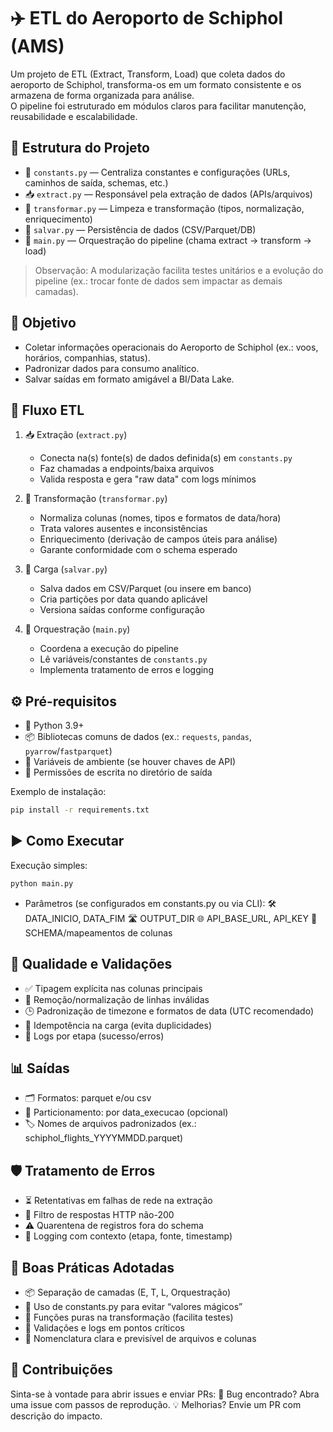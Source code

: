 # ✈️ ETL do Aeroporto de Schiphol (AMS)

Um projeto de ETL (Extract, Transform, Load) que coleta dados do aeroporto de Schiphol, transforma-os em um formato consistente e os armazena de forma organizada para análise.  
O pipeline foi estruturado em módulos claros para facilitar manutenção, reusabilidade e escalabilidade.

## 📁 Estrutura do Projeto

- 🧠 `constants.py` — Centraliza constantes e configurações (URLs, caminhos de saída, schemas, etc.)
- 📥 `extract.py` — Responsável pela extração de dados (APIs/arquivos)
- 🔧 `transformar.py` — Limpeza e transformação (tipos, normalização, enriquecimento)
- 💾 `salvar.py` — Persistência de dados (CSV/Parquet/DB)
- 🚀 `main.py` — Orquestração do pipeline (chama extract → transform → load)

> Observação: A modularização facilita testes unitários e a evolução do pipeline (ex.: trocar fonte de dados sem impactar as demais camadas).

## 🎯 Objetivo

- Coletar informações operacionais do Aeroporto de Schiphol (ex.: voos, horários, companhias, status).
- Padronizar dados para consumo analítico.
- Salvar saídas em formato amigável a BI/Data Lake.

## 🔄 Fluxo ETL

1. 📥 Extração (`extract.py`)
   - Conecta na(s) fonte(s) de dados definida(s) em `constants.py`
   - Faz chamadas a endpoints/baixa arquivos
   - Valida resposta e gera "raw data" com logs mínimos

2. 🔧 Transformação (`transformar.py`)
   - Normaliza colunas (nomes, tipos e formatos de data/hora)
   - Trata valores ausentes e inconsistências
   - Enriquecimento (derivação de campos úteis para análise)
   - Garante conformidade com o schema esperado

3. 💾 Carga (`salvar.py`)
   - Salva dados em CSV/Parquet (ou insere em banco)
   - Cria partições por data quando aplicável
   - Versiona saídas conforme configuração

4. 🚀 Orquestração (`main.py`)
   - Coordena a execução do pipeline
   - Lê variáveis/constantes de `constants.py`
   - Implementa tratamento de erros e logging

## ⚙️ Pré-requisitos

- 🐍 Python 3.9+
- 📦 Bibliotecas comuns de dados (ex.: `requests`, `pandas`, `pyarrow`/`fastparquet`)
- 🔐 Variáveis de ambiente (se houver chaves de API)
- 📁 Permissões de escrita no diretório de saída

Exemplo de instalação:
```bash
pip install -r requirements.txt
````
## ▶️ Como Executar
Execução simples:
````bash
python main.py
````

- Parâmetros (se configurados em constants.py ou via CLI):
🛠️ DATA_INICIO, DATA_FIM
🛣️ OUTPUT_DIR
🌐 API_BASE_URL, API_KEY
🧱 SCHEMA/mapeamentos de colunas

## 🧪 Qualidade e Validações
- ✅ Tipagem explícita nas colunas principais
- 🧹 Remoção/normalização de linhas inválidas
- 🕒 Padronização de timezone e formatos de data (UTC recomendado)
- 🔁 Idempotência na carga (evita duplicidades)
- 📝 Logs por etapa (sucesso/erros)

## 📊 Saídas
- 🗂️ Formatos: parquet e/ou csv
- 🧭 Particionamento: por data_execucao (opcional)
- 🏷️ Nomes de arquivos padronizados (ex.: schiphol_flights_YYYYMMDD.parquet)

## 🛡️ Tratamento de Erros
- ⏳ Retentativas em falhas de rede na extração
- 🚫 Filtro de respostas HTTP não-200
- ⚠️ Quarentena de registros fora do schema
- 🧾 Logging com contexto (etapa, fonte, timestamp)

## 🧭 Boas Práticas Adotadas
- 📦 Separação de camadas (E, T, L, Orquestração)
- 🧩 Uso de constants.py para evitar “valores mágicos”
- 🔄 Funções puras na transformação (facilita testes)
- 🧪 Validações e logs em pontos críticos
- 📝 Nomenclatura clara e previsível de arquivos e colunas

## 🤝 Contribuições
Sinta-se à vontade para abrir issues e enviar PRs:
🐛 Bug encontrado? Abra uma issue com passos de reprodução.
💡 Melhorias? Envie um PR com descrição do impacto.
